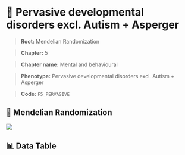 # 🧪 Pervasive developmental disorders excl. Autism + Asperger

> **Root:** Mendelian Randomization

> **Chapter:** 5  

> **Chapter name:** Mental and behavioural

> **Phenotype:** Pervasive developmental disorders excl. Autism + Asperger  

> **Code:** `F5_PERVASIVE`

## 🧬 Mendelian Randomization  

<img src="/MR/Figures/Forward/F5_PERVASIVE.png"/>

## 📊 Data Table

<CsvTableMRF src="/MR/Data/Forward/F5_PERVASIVE.csv"/>
